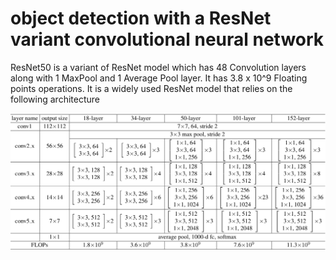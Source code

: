 # object detection with a ResNet variant convolutional neural network
ResNet50 is a variant of ResNet model which has 48 Convolution layers along with 1 MaxPool and 1 Average Pool layer. It has 3.8 x 10^9 Floating points operations. It is a widely used ResNet model that relies on the following architecture

![Image of Yaktocat](https://github.com/noubhanidata/object_detection/blob/b6255b2e35da58b45682e638684beb791d9c6d0b/architecture.png)
